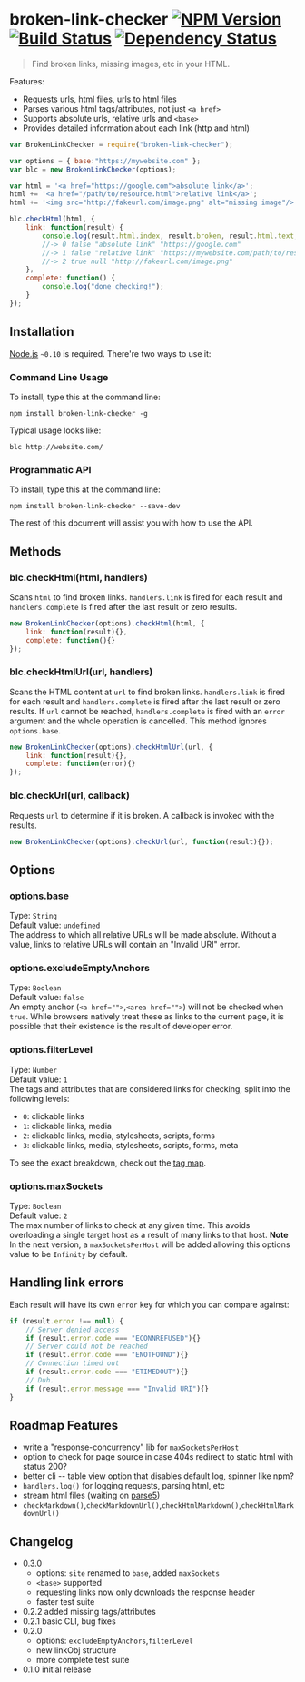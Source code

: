 # broken-link-checker [![NPM Version](http://badge.fury.io/js/broken-link-checker.svg)](http://badge.fury.io/js/broken-link-checker) [![Build Status](https://secure.travis-ci.org/stevenvachon/broken-link-checker.svg)](http://travis-ci.org/stevenvachon/broken-link-checker) [![Dependency Status](https://david-dm.org/stevenvachon/broken-link-checker.svg)](https://david-dm.org/stevenvachon/broken-link-checker)
> Find broken links, missing images, etc in your HTML.

Features:
* Requests urls, html files, urls to html files
* Parses various html tags/attributes, not just `<a href>`
* Supports absolute urls, relative urls and `<base>`
* Provides detailed information about each link (http and html)

```js
var BrokenLinkChecker = require("broken-link-checker");

var options = { base:"https://mywebsite.com" };
var blc = new BrokenLinkChecker(options);

var html = '<a href="https://google.com">absolute link</a>';
html += '<a href="/path/to/resource.html">relative link</a>';
html += '<img src="http://fakeurl.com/image.png" alt="missing image"/>';

blc.checkHtml(html, {
	link: function(result) {
		console.log(result.html.index, result.broken, result.html.text, result.url.resolved);
		//-> 0 false "absolute link" "https://google.com"
		//-> 1 false "relative link" "https://mywebsite.com/path/to/resource.html"
		//-> 2 true null "http://fakeurl.com/image.png"
	},
	complete: function() {
		console.log("done checking!");
	}
});
```


## Installation

[Node.js](http://nodejs.org/) `~0.10` is required. There're two ways to use it:

### Command Line Usage
To install, type this at the command line:
```shell
npm install broken-link-checker -g
```
Typical usage looks like:
```shell
blc http://website.com/
```

### Programmatic API
To install, type this at the command line:
```shell
npm install broken-link-checker --save-dev
```
The rest of this document will assist you with how to use the API.


## Methods

### blc.checkHtml(html, handlers)
Scans `html` to find broken links. `handlers.link` is fired for each result and `handlers.complete` is fired after the last result or zero results.
```js
new BrokenLinkChecker(options).checkHtml(html, {
	link: function(result){},
	complete: function(){}
});
```

### blc.checkHtmlUrl(url, handlers)
Scans the HTML content at `url` to find broken links. `handlers.link` is fired for each result and `handlers.complete` is fired after the last result or zero results. If `url` cannot be reached, `handlers.complete` is fired with an `error` argument and the whole operation is cancelled. This method ignores `options.base`.
```js
new BrokenLinkChecker(options).checkHtmlUrl(url, {
	link: function(result){},
	complete: function(error){}
});
```

### blc.checkUrl(url, callback)
Requests `url` to determine if it is broken. A callback is invoked with the results.
```js
new BrokenLinkChecker(options).checkUrl(url, function(result){});
```

## Options

### options.base
Type: `String`  
Default value: `undefined`  
The address to which all relative URLs will be made absolute. Without a value, links to relative URLs will contain an "Invalid URI" error.

### options.excludeEmptyAnchors
Type: `Boolean`  
Default value: `false`  
An empty anchor (`<a href="">`,`<area href="">`) will not be checked when `true`. While browsers natively treat these as links to the current page, it is possible that their existence is the result of developer error.

### options.filterLevel
Type: `Number`  
Default value: `1`  
The tags and attributes that are considered links for checking, split into the following levels:
* `0`: clickable links
* `1`: clickable links, media
* `2`: clickable links, media, stylesheets, scripts, forms
* `3`: clickable links, media, stylesheets, scripts, forms, meta

To see the exact breakdown, check out the [tag map](https://github.com/stevenvachon/broken-link-checker/blob/master/lib/index.js#L21-L80).

### options.maxSockets
Type: `Boolean`  
Default value: `2`  
The max number of links to check at any given time. This avoids overloading a single target host as a result of many links to that host.
**Note** In the next version, a `maxSocketsPerHost` will be added allowing this options value to be `Infinity` by default.


## Handling link errors
Each result will have its own `error` key for which you can compare against:
```js
if (result.error !== null) {
	// Server denied access
	if (result.error.code === "ECONNREFUSED"){}
	// Server could not be reached
	if (result.error.code === "ENOTFOUND"){}
	// Connection timed out
	if (result.error.code === "ETIMEDOUT"){}
	// Duh.
	if (result.error.message === "Invalid URI"){}
}
```


## Roadmap Features
* write a "response-concurrency" lib for `maxSocketsPerHost`
* option to check for page source in case 404s redirect to static html with status 200?
* better cli -- table view option that disables default log, spinner like npm?
* `handlers.log()` for logging requests, parsing html, etc
* stream html files (waiting on [parse5](https://npmjs.com/package/parse5))
* `checkMarkdown()`,`checkMarkdownUrl()`,`checkHtmlMarkdown()`,`checkHtmlMarkdownUrl()`

## Changelog
* 0.3.0
  * options: `site` renamed to `base`, added `maxSockets`
  * `<base>` supported
  * requesting links now only downloads the response header
  * faster test suite
* 0.2.2 added missing tags/attributes
* 0.2.1 basic CLI, bug fixes
* 0.2.0
  * options: `excludeEmptyAnchors`,`filterLevel`
  * new linkObj structure
  * more complete test suite
* 0.1.0 initial release
